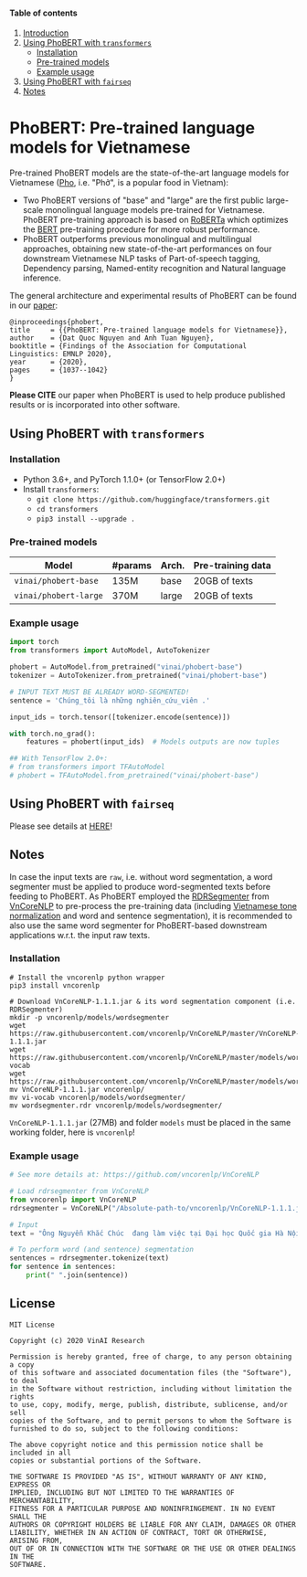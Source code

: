 
#### Table of contents
1. [Introduction](#introduction)
2. [Using PhoBERT with `transformers`](#transformers)
	- [Installation](#install2)
	- [Pre-trained models](#models2)
	- [Example usage](#usage2)
3. [Using PhoBERT with `fairseq`](#fairseq)
4. [Notes](#vncorenlp)

# <a name="introduction"></a> PhoBERT: Pre-trained language models for Vietnamese 

Pre-trained PhoBERT models are the state-of-the-art language models for Vietnamese ([Pho](https://en.wikipedia.org/wiki/Pho), i.e. "Phở", is a popular food in Vietnam): 

 - Two PhoBERT versions of "base" and "large" are the first public large-scale monolingual language models pre-trained for Vietnamese. PhoBERT pre-training approach is based on [RoBERTa](https://github.com/pytorch/fairseq/blob/master/examples/roberta/README.md)  which optimizes the [BERT](https://github.com/google-research/bert) pre-training procedure for more robust performance.
 - PhoBERT outperforms previous monolingual and multilingual approaches, obtaining new state-of-the-art performances on four downstream Vietnamese NLP tasks of Part-of-speech tagging, Dependency parsing, Named-entity recognition and Natural language inference.

The general architecture and experimental results of PhoBERT can be found in our [paper](https://www.aclweb.org/anthology/2020.findings-emnlp.92/):

    @inproceedings{phobert,
    title     = {{PhoBERT: Pre-trained language models for Vietnamese}},
    author    = {Dat Quoc Nguyen and Anh Tuan Nguyen},
    booktitle = {Findings of the Association for Computational Linguistics: EMNLP 2020},
    year      = {2020},
    pages     = {1037--1042}
    }

**Please CITE** our paper when PhoBERT is used to help produce published results or is incorporated into other software.

## <a name="transformers"></a> Using PhoBERT with `transformers` 

### Installation <a name="install2"></a>
 -  Python 3.6+, and PyTorch 1.1.0+ (or TensorFlow 2.0+)
 -  Install `transformers`:
	- `git clone https://github.com/huggingface/transformers.git`
	- `cd transformers`
	- `pip3 install --upgrade .`

### Pre-trained models <a name="models2"></a>


Model | #params | Arch.	 | Pre-training data
---|---|---|---
`vinai/phobert-base` | 135M | base | 20GB  of texts
`vinai/phobert-large` | 370M | large | 20GB  of texts

### Example usage <a name="usage2"></a>

```python
import torch
from transformers import AutoModel, AutoTokenizer

phobert = AutoModel.from_pretrained("vinai/phobert-base")
tokenizer = AutoTokenizer.from_pretrained("vinai/phobert-base")

# INPUT TEXT MUST BE ALREADY WORD-SEGMENTED!
sentence = 'Chúng_tôi là những nghiên_cứu_viên .'  

input_ids = torch.tensor([tokenizer.encode(sentence)])

with torch.no_grad():
    features = phobert(input_ids)  # Models outputs are now tuples

## With TensorFlow 2.0+:
# from transformers import TFAutoModel
# phobert = TFAutoModel.from_pretrained("vinai/phobert-base")
```


## <a name="fairseq"></a> Using PhoBERT with `fairseq`

Please see details at [HERE](https://github.com/VinAIResearch/PhoBERT/blob/master/README_fairseq.md)!

## <a name="vncorenlp"></a> Notes 

In case the input texts are `raw`, i.e. without word segmentation, a word segmenter must be applied to produce word-segmented texts before feeding to PhoBERT. As PhoBERT employed the [RDRSegmenter](https://github.com/datquocnguyen/RDRsegmenter) from [VnCoreNLP](https://github.com/vncorenlp/VnCoreNLP) to pre-process the pre-training data (including [Vietnamese tone normalization](https://github.com/VinAIResearch/BARTpho/blob/main/VietnameseToneNormalization.md) and word and sentence segmentation), it is recommended to also use the same word segmenter for PhoBERT-based downstream applications w.r.t. the input raw texts.

### Installation

	# Install the vncorenlp python wrapper
	pip3 install vncorenlp
	
	# Download VnCoreNLP-1.1.1.jar & its word segmentation component (i.e. RDRSegmenter) 
	mkdir -p vncorenlp/models/wordsegmenter
	wget https://raw.githubusercontent.com/vncorenlp/VnCoreNLP/master/VnCoreNLP-1.1.1.jar
	wget https://raw.githubusercontent.com/vncorenlp/VnCoreNLP/master/models/wordsegmenter/vi-vocab
	wget https://raw.githubusercontent.com/vncorenlp/VnCoreNLP/master/models/wordsegmenter/wordsegmenter.rdr
	mv VnCoreNLP-1.1.1.jar vncorenlp/ 
	mv vi-vocab vncorenlp/models/wordsegmenter/
	mv wordsegmenter.rdr vncorenlp/models/wordsegmenter/

`VnCoreNLP-1.1.1.jar` (27MB) and folder `models` must be placed in the same working folder, here is `vncorenlp`!

### Example usage

```python
# See more details at: https://github.com/vncorenlp/VnCoreNLP

# Load rdrsegmenter from VnCoreNLP
from vncorenlp import VnCoreNLP
rdrsegmenter = VnCoreNLP("/Absolute-path-to/vncorenlp/VnCoreNLP-1.1.1.jar", annotators="wseg", max_heap_size='-Xmx500m') 

# Input 
text = "Ông Nguyễn Khắc Chúc  đang làm việc tại Đại học Quốc gia Hà Nội. Bà Lan, vợ ông Chúc, cũng làm việc tại đây."

# To perform word (and sentence) segmentation
sentences = rdrsegmenter.tokenize(text) 
for sentence in sentences:
	print(" ".join(sentence))
```


## License
    
	MIT License

	Copyright (c) 2020 VinAI Research

	Permission is hereby granted, free of charge, to any person obtaining a copy
	of this software and associated documentation files (the "Software"), to deal
	in the Software without restriction, including without limitation the rights
	to use, copy, modify, merge, publish, distribute, sublicense, and/or sell
	copies of the Software, and to permit persons to whom the Software is
	furnished to do so, subject to the following conditions:

	The above copyright notice and this permission notice shall be included in all
	copies or substantial portions of the Software.

	THE SOFTWARE IS PROVIDED "AS IS", WITHOUT WARRANTY OF ANY KIND, EXPRESS OR
	IMPLIED, INCLUDING BUT NOT LIMITED TO THE WARRANTIES OF MERCHANTABILITY,
	FITNESS FOR A PARTICULAR PURPOSE AND NONINFRINGEMENT. IN NO EVENT SHALL THE
	AUTHORS OR COPYRIGHT HOLDERS BE LIABLE FOR ANY CLAIM, DAMAGES OR OTHER
	LIABILITY, WHETHER IN AN ACTION OF CONTRACT, TORT OR OTHERWISE, ARISING FROM,
	OUT OF OR IN CONNECTION WITH THE SOFTWARE OR THE USE OR OTHER DEALINGS IN THE
	SOFTWARE.
